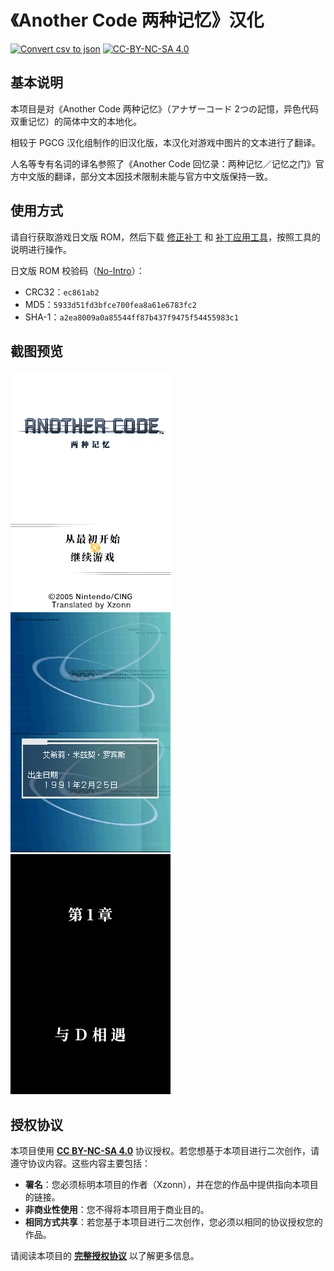# 《Another Code 两种记忆》汉化

[![Convert csv to json](https://github.com/Xzonn/ACTMChsLocalization/actions/workflows/build.yml/badge.svg)](https://github.com/Xzonn/ACTMChsLocalization/actions/workflows/build.yml) [![CC-BY-NC-SA 4.0](https://mirrors.creativecommons.org/presskit/buttons/88x31/svg/by-nc-sa.svg)](https://creativecommons.org/licenses/by-nc-sa/4.0/legalcode)

## 基本说明
本项目是对《Another Code 两种记忆》（<span lang="ja">アナザーコード 2つの記憶</span>，异色代码 双重记忆）的简体中文的本地化。

相较于 PGCG 汉化组制作的旧汉化版，本汉化对游戏中图片的文本进行了翻译。

人名等专有名词的译名参照了《Another Code 回忆录：两种记忆／记忆之门》官方中文版的翻译，部分文本因技术限制未能与官方中文版保持一致。

## 使用方式
请自行获取游戏日文版 ROM，然后下载 [修正补丁](https://github.com/Xzonn/ACTMChsLocalization/releases/latest) 和 [补丁应用工具](https://github.com/Xzonn/NitroPatcher/releases/latest/)，按照工具的说明进行操作。

日文版 ROM 校验码（[No-Intro](https://datomatic.no-intro.org/index.php?page=show_record&s=28&n=0039)）：

- CRC32：`ec861ab2`
- MD5：`5933d51fd3bfce700fea8a61e6783fc2`
- SHA-1：`a2ea8009a0a85544ff87b437f9475f54455983c1`

## 截图预览
![截图](assets/images/screenshot-01.png) ![截图](assets/images/screenshot-02.png) ![截图](assets/images/screenshot-03.png)

## 授权协议
本项目使用 **[CC BY-NC-SA 4.0](https://creativecommons.org/licenses/by-nc-sa/4.0/legalcode)** 协议授权。若您想基于本项目进行二次创作，请遵守协议内容。这些内容主要包括：

- **署名**：您必须标明本项目的作者（Xzonn），并在您的作品中提供指向本项目的链接。
- **非商业性使用**：您不得将本项目用于商业目的。
- **相同方式共享**：若您基于本项目进行二次创作，您必须以相同的协议授权您的作品。

请阅读本项目的 **[完整授权协议](LICENSE)** 以了解更多信息。
